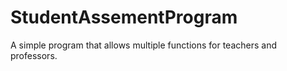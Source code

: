 # StudentAssementProgram
 A simple program that allows multiple functions for teachers and professors.
